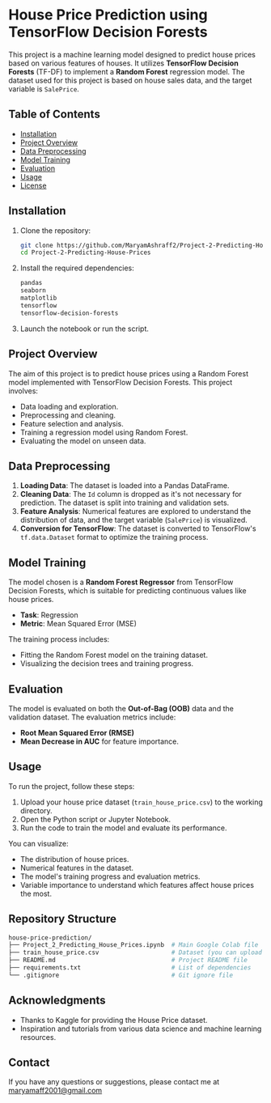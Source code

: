 # House Price Prediction using TensorFlow Decision Forests

This project is a machine learning model designed to predict house prices based on various features of houses. It utilizes **TensorFlow Decision Forests** (TF-DF) to implement a **Random Forest** regression model. The dataset used for this project is based on house sales data, and the target variable is `SalePrice`.

## Table of Contents
- [Installation](#installation)
- [Project Overview](#project-overview)
- [Data Preprocessing](#data-preprocessing)
- [Model Training](#model-training)
- [Evaluation](#evaluation)
- [Usage](#usage)
- [License](#license)

## Installation

1. Clone the repository:
    ```bash
    git clone https://github.com/MaryamAshraff2/Project-2-Predicting-House-Prices.git
    cd Project-2-Predicting-House-Prices
    ```

2. Install the required dependencies:
    ```bash
    pandas
    seaborn
    matplotlib
    tensorflow
    tensorflow-decision-forests
    ```

3. Launch the notebook or run the script.

## Project Overview

The aim of this project is to predict house prices using a Random Forest model implemented with TensorFlow Decision Forests. This project involves:

- Data loading and exploration.
- Preprocessing and cleaning.
- Feature selection and analysis.
- Training a regression model using Random Forest.
- Evaluating the model on unseen data.

## Data Preprocessing

1. **Loading Data**: The dataset is loaded into a Pandas DataFrame.
2. **Cleaning Data**: The `Id` column is dropped as it's not necessary for prediction. The dataset is split into training and validation sets.
3. **Feature Analysis**: Numerical features are explored to understand the distribution of data, and the target variable (`SalePrice`) is visualized.
4. **Conversion for TensorFlow**: The dataset is converted to TensorFlow's `tf.data.Dataset` format to optimize the training process.

## Model Training

The model chosen is a **Random Forest Regressor** from TensorFlow Decision Forests, which is suitable for predicting continuous values like house prices.

- **Task**: Regression
- **Metric**: Mean Squared Error (MSE)

The training process includes:
- Fitting the Random Forest model on the training dataset.
- Visualizing the decision trees and training progress.

## Evaluation

The model is evaluated on both the **Out-of-Bag (OOB)** data and the validation dataset. The evaluation metrics include:
- **Root Mean Squared Error (RMSE)**
- **Mean Decrease in AUC** for feature importance.

## Usage

To run the project, follow these steps:

1. Upload your house price dataset (`train_house_price.csv`) to the working directory.
2. Open the Python script or Jupyter Notebook.
3. Run the code to train the model and evaluate its performance.

You can visualize:
- The distribution of house prices.
- Numerical features in the dataset.
- The model's training progress and evaluation metrics.
- Variable importance to understand which features affect house prices the most.

## Repository Structure

```bash
house-price-prediction/
├── Project_2_Predicting_House_Prices.ipynb  # Main Google Colab file
├── train_house_price.csv                    # Dataset (you can upload your own)
├── README.md                                # Project README file
├── requirements.txt                         # List of dependencies
└── .gitignore                               # Git ignore file
```
## Acknowledgments

- Thanks to Kaggle for providing the House Price dataset.
- Inspiration and tutorials from various data science and machine learning resources.

## Contact

If you have any questions or suggestions, please contact me at maryamaff2001@gmail.com
